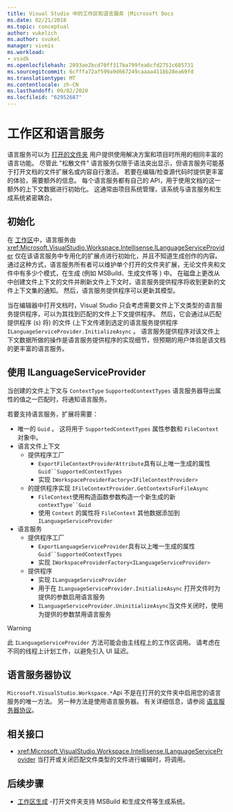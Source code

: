 ```yaml
---
title: Visual Studio 中的工作区和语言服务 |Microsoft Docs
ms.date: 02/21/2018
ms.topic: conceptual
author: vukelich
ms.author: svukel
manager: viveis
ms.workload:
- vssdk
ms.openlocfilehash: 2893ae2bcd70ff317ba799fea6cfd2751c685731
ms.sourcegitcommit: 6cfffa72af599a9d667249caaaa411bb28ea69fd
ms.translationtype: MT
ms.contentlocale: zh-CN
ms.lasthandoff: 09/02/2020
ms.locfileid: "62952687"
---
```

# <a name="workspaces-and-language-services"></a>工作区和语言服务

语言服务可以为 [打开的文件夹](../ide/develop-code-in-visual-studio-without-projects-or-solutions.md) 用户提供使用解决方案和项目时所用的相同丰富的语言功能。 尽管此 "松散文件" 语言服务仅限于语法突出显示，但语言服务可能基于打开文档的文件扩展名或内容自行激活。 若要在编辑/检查源代码时提供更丰富的体验，需要额外的信息。 每个语言服务都有自己的 API，用于使用文档的这一额外的上下文数据进行初始化。 这通常由项目系统管理，该系统与语言服务和生成系统紧密耦合。

## <a name="initialization"></a>初始化

在 [工作区](workspaces.md)中，语言服务由 <xref:Microsoft.VisualStudio.Workspace.Intellisense.ILanguageServiceProvider> 仅在该语言服务中专用化的扩展点进行初始化，并且不知道生成创作的内容。 通过这种方式，语言服务所有者可以维护单个打开的文件夹扩展，无论文件夹和文件中有多少个模式，在生成 (例如 MSBuild、生成文件等 ) 中。 在磁盘上更改从中创建文件上下文的文件并刷新文件上下文时，语言服务提供程序将收到更新的文件上下文集的通知。 然后，语言服务提供程序可以更新其模型。

当在编辑器中打开文档时，Visual Studio 只会考虑需要文件上下文类型的语言服务提供程序，可以为其找到匹配的文件上下文提供程序。 然后，它会通过从匹配提供程序 (s) 将) 的文件 (上下文传递到选定的语言服务提供程序 `ILanguageServiceProvider.InitializeAsync` 。 语言服务提供程序对该文件上下文数据所做的操作是语言服务提供程序的实现细节，但预期的用户体验是该文档的更丰富的语言服务。

## <a name="using-ilanguageserviceprovider"></a>使用 ILanguageServiceProvider

当创建的文件上下文与 `ContextType` `SupportedContextTypes` 语言服务器导出属性的值之一匹配时，将通知语言服务。

若要支持语言服务，扩展将需要：

- 唯一的 `Guid` 。 这将用于 `SupportedContextTypes` 属性参数和 `FileContext` 对象中。
- 语言文件上下文
  - 提供程序工厂
    - `ExportFileContextProviderAttribute`具有以上唯一生成的属性 `Guid``SupportedContextTypes`
    - 实现 `IWorkspaceProviderFactory<IFileContextProvider>`
  - 的提供程序实现 `IFileContextProvider.GetContextsForFileAsync`
    - `FileContext`使用构造函数参数构造一个新生成的新 `contextType``Guid`
    - 使用 `Context` 的属性将 `FileContext` 其他数据添加到 `ILanguageServiceProvider`
- 语言服务
  - 提供程序工厂
    - `ExportLanguageServiceProvider`具有以上唯一生成的属性 `Guid``SupportedContextTypes`
    - 实现 `IWorkspaceProviderFactory<ILanguageServiceProvider>`
  - 提供程序
    - 实现 `ILanguageServiceProvider`
    - 用于在 `ILanguageServiceProvider.InitializeAsync` 打开文件时为提供的参数启用语言服务
    - `ILanguageServiceProvider.UninitializeAsync`当文件关闭时，使用为提供的参数禁用语言服务

>[!WARNING]
>此 `ILanguageServiceProvider` 方法可能会由主线程上的工作区调用。 请考虑在不同的线程上计划工作，以避免引入 UI 延迟。

## <a name="language-server-protocol"></a>语言服务器协议

`Microsoft.VisualStudio.Workspace.*`Api 不是在打开的文件夹中启用您的语言服务的唯一方法。 另一种方法是使用语言服务器。 有关详细信息，请参阅 [语言服务器协议](language-server-protocol.md)。

## <a name="related-interfaces"></a>相关接口

- <xref:Microsoft.VisualStudio.Workspace.Intellisense.ILanguageServiceProvider> 当打开或关闭匹配文件类型的文件进行编辑时，将调用。

## <a name="next-steps"></a>后续步骤

* [工作区生成](workspace-build.md) -打开文件夹支持 MSBuild 和生成文件等生成系统。
